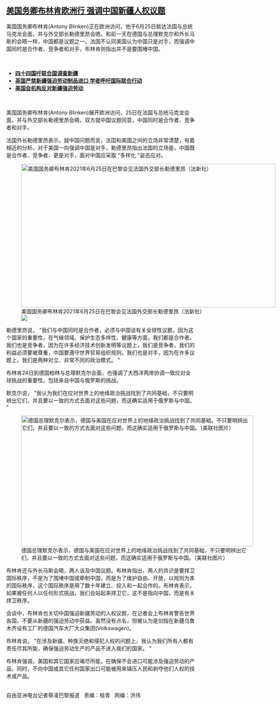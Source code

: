 <!--1624651007000-->
[美国务卿布林肯欧洲行   强调中国新疆人权议题](https://www.rfa.org/mandarin/yataibaodao/junshiwaijiao/cl3-06252021135254.html)
------

<p></p><p>美国国务卿布林肯<span>(Antony Blinken)</span><span>正在欧洲访问，他于6月</span><span>25</span><span>日抵达法国与总统马克龙会面，并与外交部长勒德里昂会晤。和前一天在德国与总理默克尔和外长马斯的会晤一样，中国都是议题之一。法国不认同美国认为中国只是对手，而强调中国同时是合作者、竞争者和对手，布林肯则指出并不是要围堵中国。</span></p><p><br/></p><ul><li><a href="https://www.rfa.org/mandarin/yataibaodao/shaoshuminzu/bx-06232021130704.html"><strong>四十四国吁联合国调查新疆</strong></a></li><li><strong><a href="https://www.rfa.org/mandarin/yataibaodao/shaoshuminzu/gf2-01122021072236.html">英国严禁新疆强迫劳动制品进口 学者呼吁国际联合行动</a></strong></li><li><strong><a href="https://www.rfa.org/mandarin/Xinwen/5-06022021090303.html">美国会机构反对新疆强迫劳动</a></strong></li></ul><p><br/></p><p><span>美国国务卿布林肯</span><span>(Antony Blinken)</span><span>展开欧洲访问，</span><span>25</span><span>日在法国与总统马克龙会面，并与外交部长勒德里昂会晤，双方就中国议题同意，中国同时是合作者、竞争者和对手。</span></p><p><span>法国外长勒德里昂表示，就中国问题而言，法囯和美国之间的立场非常清楚，有着相近的分析。对于美国一向强调中国是对手，勒德里昂指出法国的立场是，中国既是合作者、竞争者，更是对手，面对中国应采取</span><span> "</span><span>多样化</span><span> "</span><span>姿态应对。</span></p><p><span><figure class="image-richtext image-inline captioned" style="width:680px;"><img alt="美国国务卿布林肯2021年6月25日在巴黎会见法国外交部长勒德里昂（法新社）" height="383" src="https://www.rfa.org/mandarin/yataibaodao/junshiwaijiao/cl3-06252021135254.html/cl0625a.jpg/@@images/27e2aa21-7527-4531-a8db-cca6857331b2.jpeg" title="cl0625a.jpg" width="680"/><figcaption class="image-caption">美国国务卿布林肯2021年6月25日在巴黎会见法国外交部长勒德里昂（法新社）</figcaption><small></small><div id="zoomattribute"><a data-caption="美国国务卿布林肯2021年6月25日在巴黎会见法国外交部长勒德里昂（法新社）" data-fancybox="" href="https://www.rfa.org/mandarin/yataibaodao/junshiwaijiao/cl3-06252021135254.html/cl0625a.jpg" id="single_image" title="美国国务卿布林肯2021年6月25日在巴黎会见法国外交部长勒德里昂（法新社）"><img src="/++plone++rfa-resources/img/icon-zoom.png"/></a></div></figure></span></p><p><span>勒德里昂说，</span><span> "</span><span>我们与中国同时是合作者，必须与中国谈有关全球性议题，因为这个国家的重要性，在气候领域、保护生态多样性、健康等方面，我们都是合作者。我们也是竞争者，因为在许多经济技术创新发明等议题上，我们是竞争者，我们的利益必须要被尊重，中国要遵守世界贸易组织规则。我们也是对手，因为在许多议题上，我们是两种对立、非常不同的政治模式。</span><span> "</span></p><p><span>布林肯</span><span>24</span><span>日到德国柏林与总理默克尔会面，也强调了大西洋两岸协调一致应对全球挑战的重要性，包括来自中国与俄罗斯的挑战。</span></p><p><span>默克尔说，</span><span> "</span><span>我认为我们在应对世界上的地缘政治挑战找到了共同基础，不只要明辨出它们，并且要以一致的方式去面对这些问题，而这确实适用于俄罗斯与中国。</span><span> "</span></p><p><span><figure class="image-richtext image-inline captioned" style="width:620px;"><img alt="德国总理默克尔表示，德国与美国在应对世界上的地缘政治挑战找到了共同基础，不只要明辨出它们，并且要以一致的方式去面对这些问题，而这确实适用于俄罗斯与中国。（美联社图片）" height="349" src="https://www.rfa.org/mandarin/yataibaodao/junshiwaijiao/cl3-06252021135254.html/cl0625g.jpg/@@images/c2f7514a-c049-42c1-8873-c1426ccbd10c.jpeg" title="cl0625g.jpg" width="620"/><figcaption class="image-caption">德国总理默克尔表示，德国与美国在应对世界上的地缘政治挑战找到了共同基础，不只要明辨出它们，并且要以一致的方式去面对这些问题，而这确实适用于俄罗斯与中国。（美联社图片）</figcaption><small></small></figure></span></p><p><span>布林肯还与外长马斯会晤，两人谈及中国议题。布林肯指出，两人的共识是要捍卫国际秩序，不是为了围堵中国或牵制中国，而是为了维护自由、开放，以规则为本的国际秩序，这个国际秩序是用了数十年建立、投入和一起合作的。布林肯表示，如果被任何人以任何形式挑战，我们会站起来捍卫它，这不是指向中国，而是有关捍卫秩序。</span></p><p><span>会谈中，布林肯也关切中国强迫新疆劳动的人权议题，在记者会上布林肯警告世界各国，不要从新疆的强迫劳动中获益。虽然没有点名，但被认为是剑指在新疆乌鲁木齐设有工厂的德国汽车大厂大众集团</span><span>(Volkswagen)</span><span>。</span></p><p><span>布林肯说，</span><span> "</span><span>在涉及新疆、种族灭绝和侵犯人权的问题上，我认为我们所有人都有责任尽其所能，确保强迫劳动生产的产品不进入我们的国家。</span><span> "</span></p><p><span>布林肯强调，美国和其它国家应竭尽所能，在确保不会进口可能涉及强迫劳动的产品，同时，不向中国或其它任何国家出口可能被用来镇压人民和剥夺他们人权的技术或产品。<p><br/>自由亚洲电台记者蔡凌巴黎报道   责编：梒青   网编：洪伟</p></span></p>
